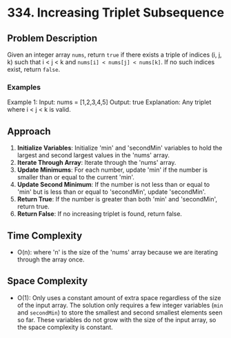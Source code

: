 # 334. Increasing Triplet Subsequence

## Problem Description
Given an integer array `nums`, return `true` if there exists a triple of indices (i, j, k) such that i < j < k and `nums[i] < nums[j] < nums[k]`. If no such indices exist, return `false`.

### Examples
Example 1:
Input: nums = [1,2,3,4,5]
Output: true
Explanation: Any triplet where i < j < k is valid.

## Approach
1. **Initialize Variables**: Initialize 'min' and 'secondMin' variables to hold the largest and second largest values in the 'nums' array.
2. **Iterate Through Array**: Iterate through the 'nums' array.
3. **Update Minimums**: For each number, update 'min' if the number is smaller than or equal to the current 'min'.
4. **Update Second Minimum**: If the number is not less than or equal to 'min' but is less than or equal to 'secondMin', update 'secondMin'.
5. **Return True**: If the number is greater than both 'min' and 'secondMin', return true.
6. **Return False**: If no increasing triplet is found, return false.

## Time Complexity
- O(n): where 'n' is the size of the 'nums' array because we are iterating through the array once.

## Space Complexity
- O(1): Only uses a constant amount of extra space regardless of the size of the input array. The solution only requires a few integer variables (`min` and `secondMin`) to store the smallest and second smallest elements seen so far. These variables do not grow with the size of the input array, so the space complexity is constant.
